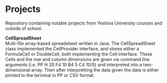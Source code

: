 # Projects
Repository containing notable projects from Yeshiva University courses and outside of school.

<p><Strong>CellSpreadSheet</Strong>
  <br>Multi-file array-based spreadsheet written in Java. The CellSpreadSheet class implemented the CellProvider interface, and stores either a FormulaCell or DoubleCell, both implementing the Cell interface. These Cells and the row and column dimensions are given via command line arguments (i.e. PP H 20 F4 10 B4 5 C4 10/5) and interpreted into a two-dimensional array. Then after interpretting the data given the data is either printed to the terminal in PP or CSV format.</P>
